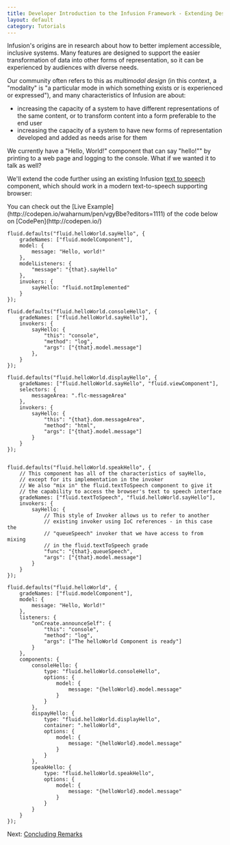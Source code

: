```yaml
---
title: Developer Introduction to the Infusion Framework - Extending Designs with Existing Components
layout: default
category: Tutorials
---
```


Infusion's origins are in research about how to better implement accessible, inclusive systems. Many features are designed to support the easier transformation of data into other forms of representation, so it can be experienced by audiences with diverse needs.

Our community often refers to this as *multimodal design* (in this context, a "modality" is "a particular mode in which something exists or is experienced or expressed"), and many characteristics of Infusion are about:

* increasing the capacity of a system to have different representations of the same content, or to transform content into a form preferable to the end user
* increasing the capacity of a system to have new forms of representation developed and added as needs arise for them

We currently have a "Hello, World!" component that can say "hello!"" by printing to a web page and logging to the console. What if we wanted it to talk as well?

We'll extend the code further using an existing Infusion [text to speech](/infusion/development/TextToSpeechAPI.html) component, which should work in a modern text-to-speech supporting browser:

<div class="infusion-docs-note">You can check out the [Live Example](http://codepen.io/waharnum/pen/vgyBbe?editors=1111) of the code below on [CodePen](http://codepen.io/)</div>

```
fluid.defaults("fluid.helloWorld.sayHello", {
    gradeNames: ["fluid.modelComponent"],
    model: {
        message: "Hello, world!"
    },
    modelListeners: {
        "message": "{that}.sayHello"
    },
    invokers: {
        sayHello: "fluid.notImplemented"
    }
});

fluid.defaults("fluid.helloWorld.consoleHello", {
    gradeNames: ["fluid.helloWorld.sayHello"],    
    invokers: {
        sayHello: {
            "this": "console",
            "method": "log",
            "args": ["{that}.model.message"]
        },
    }
});

fluid.defaults("fluid.helloWorld.displayHello", {
    gradeNames: ["fluid.helloWorld.sayHello", "fluid.viewComponent"],
    selectors: {
        messageArea: ".flc-messageArea"
    },
    invokers: {
        sayHello: {
            "this": "{that}.dom.messageArea",
            "method": "html",
            "args": ["{that}.model.message"]
        }
    }
});


fluid.defaults("fluid.helloWorld.speakHello", {
    // This component has all of the characteristics of sayHello,
    // except for its implementation in the invoker
    // We also "mix in" the fluid.textToSpeech component to give it
    // the capability to access the browser's text to speech interface
    gradeNames: ["fluid.textToSpeech", "fluid.helloWorld.sayHello"],
    invokers: {
        sayHello: {
            // This style of Invoker allows us to refer to another
            // existing invoker using IoC references - in this case the
            // "queueSpeech" invoker that we have access to from mixing
            // in the fluid.textToSpeech grade
            "func": "{that}.queueSpeech",
            "args": ["{that}.model.message"]
        }
    }
});

fluid.defaults("fluid.helloWorld", {
    gradeNames: ["fluid.modelComponent"],
    model: {
        message: "Hello, World!"
    },
    listeners: {
        "onCreate.announceSelf": {
            "this": "console",
            "method": "log",
            "args": ["The helloWorld Component is ready"]
        }
    },
    components: {
        consoleHello: {
            type: "fluid.helloWorld.consoleHello",
            options: {
                model: {
                    message: "{helloWorld}.model.message"
                }
            }
        },
        dispayHello: {
            type: "fluid.helloWorld.displayHello",
            container: ".helloWorld",
            options: {
                model: {
                    message: "{helloWorld}.model.message"
                }
            }
        },
        speakHello: {
            type: "fluid.helloWorld.speakHello",
            options: {
                model: {
                    message: "{helloWorld}.model.message"
                }
            }
        }
    }
});
```

Next: [Concluding Remarks](DeveloperIntroductionToInfusionFramework-ConcludingRemarks.html)
